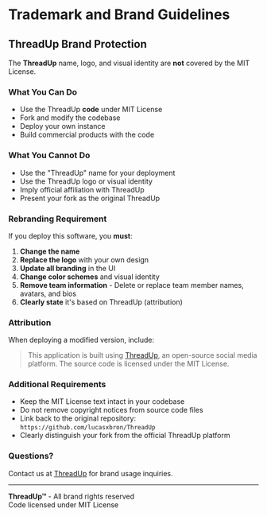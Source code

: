 # Trademark and Brand Guidelines

## ThreadUp Brand Protection

The **ThreadUp** name, logo, and visual identity are **not** covered by the MIT License.

### What You Can Do

- Use the ThreadUp **code** under MIT License
- Fork and modify the codebase
- Deploy your own instance
- Build commercial products with the code

### What You Cannot Do

- Use the "ThreadUp" name for your deployment
- Use the ThreadUp logo or visual identity
- Imply official affiliation with ThreadUp
- Present your fork as the original ThreadUp

### Rebranding Requirement

If you deploy this software, you **must**:

1. **Change the name**
2. **Replace the logo** with your own design
3. **Update all branding** in the UI
4. **Change color schemes** and visual identity
5. **Remove team information** - Delete or replace team member names, avatars, and bios
6. **Clearly state** it's based on ThreadUp (attribution)

### Attribution

When deploying a modified version, include:

> This application is built using [ThreadUp](https://github.com/lucasxbron/ThreadUp), an open-source social media platform. The source code is licensed under the MIT License.

### Additional Requirements

- Keep the MIT License text intact in your codebase
- Do not remove copyright notices from source code files
- Link back to the original repository: `https://github.com/lucasxbron/ThreadUp`
- Clearly distinguish your fork from the official ThreadUp platform

### Questions?

Contact us at [ThreadUp](https://threadup-client.onrender.com/contact/) for brand usage inquiries.

---

**ThreadUp™** - All brand rights reserved  
Code licensed under MIT License
